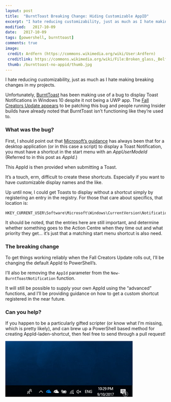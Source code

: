 ```yaml
---
layout: post
title:  "BurntToast Breaking Change: Hiding Customizable AppID"
excerpt: "I hate reducing customizability, just as much as I hate making breaking changes in my projects."
modified:   2017-10-09
date:   2017-10-09
tags: [powershell, burnttoast]
comments: true
image:
 credit: Ardfern (https://commons.wikimedia.org/wiki/User:Ardfern)
 creditlink: https://commons.wikimedia.org/wiki/File:Broken_glass,_Belfast,_April_2010.JPG
 thumb: /burnttoast-no-appid/thumb.jpg
---
```


I hate reducing customizability, just as much as I hate making breaking changes
in my projects.

Unfortunately,
[BurntToast](https://www.powershellgallery.com/packages/BurntToast) has been
making use of a bug to display Toast Notifications in Windows 10 despite it not
being a UWP app. The [Fall Creators Update
appears](https://github.com/Windos/BurntToast/issues/20) to be patching this bug
and people running Insider builds have already noted that BurntToast isn’t
functioning like they’re used to.

### What was the bug?

First, I should point out that [Microsoft’s
guidance](https://msdn.microsoft.com/en-us/library/windows/desktop/hh802762(v=vs.85).aspx)
has always been that for a desktop application (or in this case a script) to
display a Toast Notification, you must have a shortcut in the start menu with an
*AppUserModeId* (Referred to in this post as *AppId*.)

This AppId is then provided when submitting a Toast.

It’s a touch, erm, difficult to create these shortcuts. Especially if you want
to have customizable display names and the like.

Up until now, I could get Toasts to display without a shortcut simply by
registering an entry in the registry. For those that care about specifics, that
location is:

```
HKEY_CURRENT_USER\Software\Microsoft\Windows\CurrentVersion\Notifications\Settings
```

It should be noted, that the entries here are still important, and determine
whether something goes to the Action Centre when they time out and what priority
they get… it’s just that a matching start menu shortcut is also need.

### The breaking change

To get things working reliably when the Fall Creators Update rolls out, I’ll be
changing the default AppId to PowerShell’s.

I’ll also be removing the `AppId` parameter from the `New-BurntToastNotification`
function.

It will still be possible to supply your own AppId using the “advanced”
functions, and I’ll be providing guidance on how to get a custom shortcut
registered in the near future.

### Can you help?

If you happen to be a particularly gifted scripter (or know what I’m missing,
which is pretty likely), and can brew up a PowerShell based method for creating
AppId-laden-shortcut, then feel free to send through a pull request!

[![Sorry Gif](/images/burnttoast-no-appid/toast.gif)](/images/burnttoast-no-appid/toast.gif)
